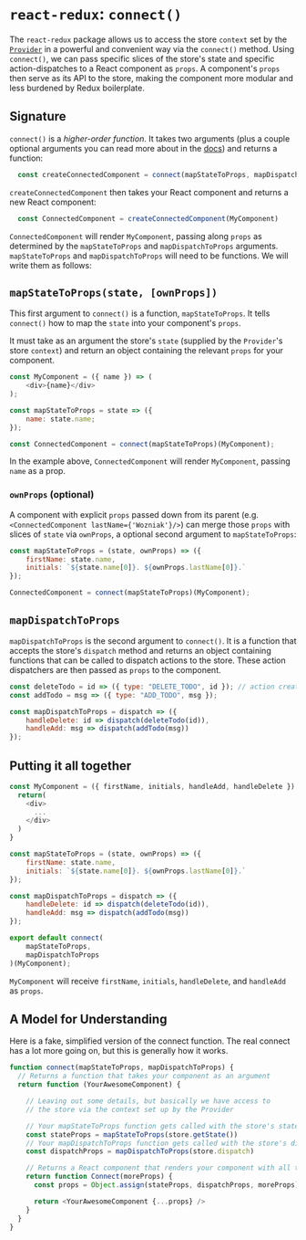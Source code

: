 # `react-redux`: `connect()`

The `react-redux` package allows us to access the store `context` set by the
[`Provider`][provider] in a powerful and convenient way via the `connect()`
method.  Using `connect()`, we can pass specific slices of the store's state
and specific action-dispatches to a React component as `props`. A component's
`props` then serve as its API to the store, making the component more modular and less
burdened by Redux boilerplate.

## Signature

`connect()` is a *higher-order function*. It takes two arguments (plus a couple
optional arguments you can read more about in the [docs][docs]) and returns a function:

```js
  const createConnectedComponent = connect(mapStateToProps, mapDispatchToProps)
```

`createConnectedComponent` then takes your React component and returns a new React component:

```js
  const ConnectedComponent = createConnectedComponent(MyComponent)
```

`ConnectedComponent` will render `MyComponent`, passing along `props` as
determined by the `mapStateToProps` and `mapDispatchToProps` arguments.
`mapStateToProps` and `mapDispatchToProps` will need to be functions. We will
write them as follows:

## `mapStateToProps(state, [ownProps])`

This first argument to `connect()` is a function, `mapStateToProps`. It tells
`connect()` how to map the `state` into your component's `props`.

It must take as an argument the store's `state` (supplied by the `Provider`'s store
`context`) and return an object containing the relevant `props` for your component.

```js
const MyComponent = ({ name }) => (
	<div>{name}</div>
);

const mapStateToProps = state => ({
	name: state.name;
});

const ConnectedComponent = connect(mapStateToProps)(MyComponent);
```

In the example above, `ConnectedComponent` will render `MyComponent`,
passing `name` as a prop.


### `ownProps` (optional)

A component with explicit `props` passed down from its parent
(e.g. `<ConnectedComponent lastName={'Wozniak'}/>`) can merge those `props` with
slices of `state` via `ownProps`, a optional second argument to `mapStateToProps`:

```js
const mapStateToProps = (state, ownProps) => ({
	firstName: state.name,
	initials: `${state.name[0]}. ${ownProps.lastName[0]}.`
});

ConnectedComponent = connect(mapStateToProps)(MyComponent);
```

## `mapDispatchToProps`

`mapDispatchToProps` is the second argument to `connect()`. It is a function
that accepts the store's `dispatch` method and returns an object containing
functions that can be called to dispatch actions to the store. These action
dispatchers are then passed as `props` to the component.

```js
const deleteTodo = id => ({ type: "DELETE_TODO", id }); // action creators
const addTodo = msg => ({ type: "ADD_TODO", msg });

const mapDispatchToProps = dispatch => ({
	handleDelete: id => dispatch(deleteTodo(id)),
	handleAdd: msg => dispatch(addTodo(msg))
});
```

## Putting it all together

```js
const MyComponent = ({ firstName, initials, handleAdd, handleDelete }) => {
  return(
    <div>
      ...
    </div>
  )
}

const mapStateToProps = (state, ownProps) => ({
	firstName: state.name,
	initials: `${state.name[0]}. ${ownProps.lastName[0]}.`
});

const mapDispatchToProps = dispatch => ({
	handleDelete: id => dispatch(deleteTodo(id)),
	handleAdd: msg => dispatch(addTodo(msg))
});

export default connect(
	mapStateToProps,
	mapDispatchToProps
)(MyComponent);
```

`MyComponent` will receive `firstName`, `initials`, `handleDelete`,
and `handleAdd` as `props`.


## A Model for Understanding

Here is a fake, simplified version of the connect function. The real
connect has a lot more going on, but this is generally how it works.

```js
function connect(mapStateToProps, mapDispatchToProps) {
  // Returns a function that takes your component as an argument
  return function (YourAwesomeComponent) {

    // Leaving out some details, but basically we have access to
    // the store via the context set up by the Provider

    // Your mapStateToProps function gets called with the store's state
    const stateProps = mapStateToProps(store.getState())
    // Your mapDispatchToProps function gets called with the store's dispatch function
    const dispatchProps = mapDispatchToProps(store.dispatch)

    // Returns a React component that renders your component with all the props
    return function Connect(moreProps) {
      const props = Object.assign(stateProps, dispatchProps, moreProps)

      return <YourAwesomeComponent {...props} />
    }
  }
}
```

[docs]: https://github.com/reactjs/react-redux/blob/master/docs/api.md#connectmapstatetoprops-mapdispatchtoprops-mergeprops-options
[provider]: provider.md
